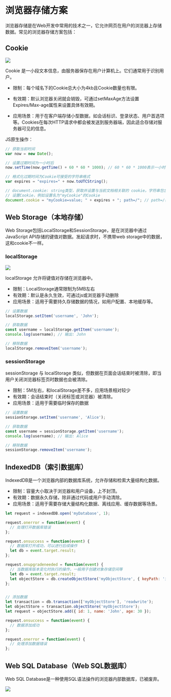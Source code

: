 # 浏览器存储方案

浏览器存储是在Web开发中常用的技术之一，它允许网页在用户的浏览器上存储数据。常见的浏览器存储方案包括：

## Cookie

![](/cookie.png)

Cookie 是一小段文本信息，由服务器保存在用户计算机上。它们通常用于识别用户。

- 限制：每个域名下的Cookie总大小为4kb且Cookie数量也有限。

- 有效期：默认浏览器关闭就会销毁，可通过setMaxAge方法设置Expires/Max-age属性来设置具体有效期。

- 应用场景：用于在客户端存储小型数据，如会话标识、登录状态、用户首选项等。Cookies在每次HTTP请求中都会被发送到服务器端，因此适合存储对服务器可见的信息。

JS原生操作：

```js
// 获取当前时间
var now = new Date();

// 设置过期时间为一小时后
now.setTime(now.getTime() + 60 * 60 * 1000); // 60 * 60 * 1000表示一小时的毫秒数

// 格式化过期时间为Cookie可接受的字符串格式
var expires = "expires=" + now.toUTCString();

// document.cookie: string类型，获取并设置与当前文档相关联的 cookie。字符串包含所有的 Cookie，每条 cookie 以"分号和空格 (; )"分隔 例如: key1=value1;key2=value2。
// 设置Cookie，例如设置名为"myCookie"的Cookie
document.cookie = "myCookie=value; " + expires + "; path=/"; // path=/表示该Cookie在整个网站中都有效
```

## Web Storage（本地存储）

Web Storage包括LocalStorage和SessionStorage，是在浏览器中通过JavaScript API存储的键值对数据。发起请求时，不携带web storage中的数据，这和cookie不一样。

### localStorage

![](/localStorage.png)

localStorage 允许将键值对存储在浏览器中。

- 限制：LocalStorage通常限制为5MB左右
- 有效期：默认是永久生效，可通过js或浏览器手动删除
- 应用场景：适用于需要持久存储数据的情况，如用户配置、本地缓存等。

```js
// 设置数据
localStorage.setItem('username', 'John');

// 获取数据
const username = localStorage.getItem('username');
console.log(username); // 输出: John

// 移除数据
localStorage.removeItem('username');
```



### sessionStorage

sessionStorage 与 localStorage 类似，但数据在页面会话结束时被清除，即当用户关闭浏览器标签页时数据也会被清除。

- 限制：5M左右，和localStorage差不多，应用场景相对较少
- 有效期：会话结束时（关闭标签或浏览器）被清除。
- 应用场景：适用于需要临时保存的数据

```js
// 设置数据
sessionStorage.setItem('username', 'Alice');

// 获取数据
const username = sessionStorage.getItem('username');
console.log(username); // 输出: Alice

// 移除数据
sessionStorage.removeItem('username');
```



## IndexedDB（索引数据库）

IndexedDB是一个浏览器内部的数据库系统，允许存储和检索大量结构化数据。

- 限制：容量大小取决于浏览器和用户设备，上不封顶。
- 有效期：数据永久存储，除非通过代码或用户手动清除。
- 应用场景：适用于需要存储大量结构化数据、离线应用、缓存数据等场景。

```js
let request = indexedDB.open('myDatabase', 1);

request.onerror = function(event) {
  // 处理打开数据库错误
};

request.onsuccess = function(event) {
  // 数据库打开成功，可以进行后续操作
  let db = event.target.result;
};

request.onupgradeneeded = function(event) {
  // 当数据库版本变化时执行的操作，一般用于创建对象存储空间等
  let db = event.target.result;
  let objectStore = db.createObjectStore('myObjectStore', { keyPath: 'id', autoIncrement:true });
};


// 添加数据
let transaction = db.transaction(['myObjectStore'], 'readwrite');
let objectStore = transaction.objectStore('myObjectStore');
let request = objectStore.add({ id: 1, name: 'John', age: 30 });

request.onsuccess = function(event) {
  // 数据添加成功
};

request.onerror = function(event) {
  // 处理添加数据错误
};
```

## Web SQL Database（Web SQL数据库）

Web SQL Database是一种使用SQL语法操作的浏览器内部数据库，已被废弃。

![](/webSql.png)